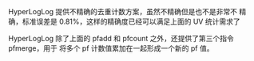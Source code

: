 HyperLogLog 提供不精确的去重计数方案，虽然不精确但是也不是非常不
精确，标准误差是 0.81%，这样的精确度已经可以满足上面的 UV 统计需求了

HyperLogLog 除了上面的 pfadd 和 pfcount 之外，还提供了第三个指令 pfmerge，用于
将多个 pf 计数值累加在一起形成一个新的 pf 值。